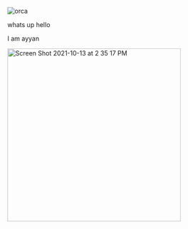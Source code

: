 ![orca](https://user-images.githubusercontent.com/92123203/137193103-c5f13ff3-3aaf-443b-a4b8-47cd2fb72d9d.png)

whats up hello


I am ayyan

<img width="389" alt="Screen Shot 2021-10-13 at 2 35 17 PM" src="https://user-images.githubusercontent.com/92123203/137193107-d0ab3364-92f6-4328-b160-da64f7b3e6de.png">

